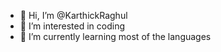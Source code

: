 - 👋 Hi, I’m @KarthickRaghul
- 👀 I’m interested in coding 
- 🌱 I’m currently learning most of the languages
<!---
KarthickRaghul/KarthickRaghul is a ✨ special ✨ repository because its `README.md` (this file) appears on your GitHub profile.
You can click the Preview link to take a look at your changes.
--->
